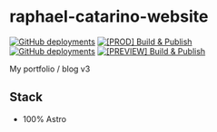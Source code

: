 # raphael-catarino-website

[![GitHub deployments](<https://img.shields.io/github/deployments/Zareix/raphael-catarino-website/raphael-catarino-website%20(Production)?label=Production&logo=cloudflare>)](https://raphael-catarino.fr)
[![[PROD] Build & Publish](https://github.com/Zareix/raphael-catarino-website/actions/workflows/publish-production.yml/badge.svg)](https://github.com/Zareix/raphael-catarino-website/actions/workflows/publish-production.yml)<br/>
[![GitHub deployments](<https://img.shields.io/github/deployments/Zareix/raphael-catarino-website/raphael-catarino-website%20(Preview)?label=Preview&logo=cloudflare>)](https://raphael-catarino.fr)
[![[PREVIEW] Build & Publish](https://github.com/Zareix/raphael-catarino-website/actions/workflows/publish-preview.yml/badge.svg)](https://github.com/Zareix/raphael-catarino-website/actions/workflows/publish-preview.yml)

My portfolio / blog v3

## Stack

- 100% Astro
